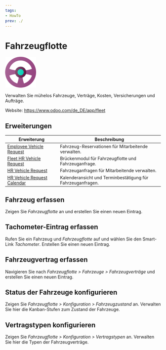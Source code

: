 ```yaml
---
tags:
- HowTo
prev: ./
---
```

# Fahrzeugflotte
![icons_odoo_fleet](assets/icons_odoo_fleet.png)

Verwalten Sie mühelos Fahrzeuge, Verträge, Kosten, Versicherungen und Aufträge.

Website: <https://www.odoo.com/de_DE/app/fleet>

## Erweiterungen

| Erweiterung                                                         | Beschreibung                                         |
| ------------------------------------------------------------------- | ---------------------------------------------------- |
| [Employee Vehicle Request](Employee%20Vehicle%20Request.md)         | Fahrzeug-Reservationen für Mitarbeitende verwalten.  |
| [Fleet HR Vehicle Request](Fleet%20HR%20Vehicle%20Request.md)       | Brückenmodul für Fahrzeugflotte und Fahrzeuganfrage. |
| [HR Vehicle Request](HR%20Vehicle%20Request.md)                     | Fahrzeuganfragen für Mitarbeitende verwalten.        |
| [HR Vehicle Request Calendar](HR%20Vehicle%20Request%20Calendar.md) | Kalenderansicht und Terminbestätigung für Fahrzeuganfragen.                                                     |

## Fahrzeug erfassen

Zeigen Sie *Fahrzeugflotte* an und erstellen Sie einen neuen Eintrag.

## Tachometer-Eintrag erfassen

Rufen Sie ein Fahrzeug und *Fahrzeugflotte* auf und wählen Sie den Smart-Link *Tachometer*. Erstellen Sie einen neuen Eintrag.

## Fahrzeugvertrag erfassen

Navigieren Sie nach *Fahrzeugflotte > Fahrzeuge > Fahrzeugverträge* und erstellen Sie einen neuen Eintrag.

## Status der Fahrzeuge konfigurieren

Zeigen Sie *Fahrzeugflotte > Konfiguration > Fahrzeugzustand* an. Verwalten Sie hier die Kanban-Stufen zum Zustand der Fahrzeuge.

## Vertragstypen konfigurieren

Zeigen Sie *Fahrzeugflotte > Konfiguration > Vertragstypen* an. Verwalten Sie hier die Typen der Fahrzeugverträge.
